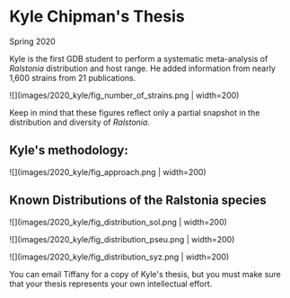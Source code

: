 # Kyle Chipman's Thesis
Spring 2020

Kyle is the first GDB student to perform a systematic meta-analysis of *Ralstonia* distribution and host range. He added information from nearly 1,600 strains from 21 publications. 

![](images/2020_kyle/fig_number_of_strains.png | width=200)

Keep in mind that these figures  reflect only a partial snapshot in the distribution and diversity of *Ralstonia*. 

## Kyle's methodology:

![](images/2020_kyle/fig_approach.png | width=200)

## Known Distributions of the Ralstonia species

![](images/2020_kyle/fig_distribution_sol.png | width=200)

![](images/2020_kyle/fig_distribution_pseu.png | width=200)

![](images/2020_kyle/fig_distribution_syz.png | width=200)

You can email Tiffany for a copy of Kyle's thesis, but you must make sure that your thesis represents your own intellectual effort. 
